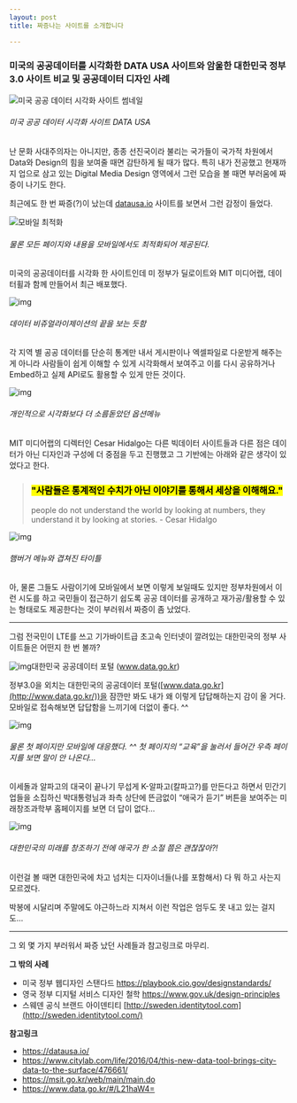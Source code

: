 ```yaml
---
layout: post
title: 짜증나는 사이트를 소개합니다

---
```


### 미국의 공공데이터를 시각화한 DATA USA 사이트와 암울한 대한민국 정부 3.0 사이트 비교 및 공공데이터 디자인 사례

![미국 공공 데이터 시각화 사이트 썸네일](https://kimtoma.github.io/media/2016/04/dc25e-1eggeu7vuegtr7oy0cdlj3q.png)

###### 미국 공공 데이터 시각화 사이트 DATA USA



난 문화 사대주의자는 아니지만, 종종 선진국이라 불리는 국가들이 국가적 차원에서 Data와 Design의 힘을 보여줄 때면 감탄하게 될 때가 많다.
특히 내가 전공했고 현재까지 업으로 삼고 있는 Digital Media Design 영역에서 그런 모습을 볼 때면 부러움에 짜증이 나기도 한다.

최근에도 한 번 짜증(?)이 났는데 [datausa.io](http://datausa.io/) 사이트를 보면서 그런 감정이 들었다.



![모바일 최적화](https://kimtoma.github.io/media/2016/04/78173-1djzzshsikzwk1s8v65lrla.png)

###### 물론 모든 페이지와 내용을 모바일에서도 최적화되어 제공된다.



미국의 공공데이터를 시각화 한 사이트인데 미 정부가 딜로이트와 MIT 미디어랩, 데이터휠과 함께 만들어서 최근 배포했다.

![img](https://kimtoma.github.io/media/2016/04/edc61-1q0i40qpduguc72yikj2a0q.gif)

###### 데이터 비쥬얼라이제이션의 끝을 보는 듯함



각 지역 별 공공 데이터를 단순히 통계만 내서 게시판이나 엑셀파일로 다운받게 해주는 게 아니라 사람들이 쉽게 이해할 수 있게 시각화해서 보여주고 이를 다시 공유하거나 Embed하고 실제 API로도 활용할 수 있게 만든 것이다.

![img](https://kimtoma.github.io/media/2016/04/92a87-1o-omqnqloik4vm2cwdipba.gif)

###### 개인적으로 시각화보다 더 소름돋았던 옵션메뉴



MIT 미디어랩의 디렉터인 Cesar Hidalgo는 다른 빅데이터 사이트들과 다른 점은 데이터가 아닌 디자인과 구성에 더 중점을 두고 진행했고 그 기반에는 아래와 같은 생각이 있었다고 한다.

> ### <mark>"사람들은 통계적인 수치가 아닌 이야기를 통해서 세상을 이해해요."</mark>
>
> people do not understand the world by looking at numbers, they understand it by looking at stories. - Cesar Hidalgo



![img](https://kimtoma.github.io/media/2016/04/5a42f-1oyjrm0q4rpeu_gh_yg9ekg.png)

###### 햄버거 메뉴와 겹쳐진 타이틀


아, 물론 그들도 사람이기에 모바일에서 보면 이렇게 보일때도 있지만 정부차원에서 이런 시도를 하고 국민들이 접근하기 쉽도록 공공 데이터를 공개하고 재가공/활용할 수 있는 형태로도 제공한다는 것이 부러워서 짜증이 좀 났었다.

------

그럼 전국민이 LTE를 쓰고 기가바이트급 초고속 인터넷이 깔려있는 대한민국의 정부 사이트들은 어떤지 한 번 볼까?

![img](https://kimtoma.github.io/media/2016/04/3a74f-1ldqbplzkhmwqdbatjkaoig.png)대한민국 공공데이터 포털 (www.data.go.kr) 



정부3.0을 외치는 대한민국의 공공데이터 포털([www.data.go.kr](http://www.data.go.kr/))을 잠깐만 봐도 내가 왜 이렇게 답답해하는지 감이 올 거다. 모바일로 접속해보면 답답함을 느끼기에 더없이 좋다. ^^

![img](https://kimtoma.github.io/media/2016/04/5c775-1ldmv-sa5ev6_p-f7p5jphg.png)

###### 물론 첫 페이지만 모바일에 대응했다. ^^ 첫 페이지의 “교육”을 눌러서 들어간 우측 페이지를 보면 말이 안 나온다…



이세돌과 알파고의 대국이 끝나기 무섭게 K-알파고(칼파고?)를 만든다고 하면서 민간기업들을 소집하신 박대통령님과 좌측 상단에 뜬금없이 “애국가 듣기” 버튼을 보여주는 미래창조과학부 홈페이지를 보면 더 답이 없다…

![img](https://kimtoma.github.io/media/2016/04/be0a7-1kbzyot-mssponzi2c1gnha.png)

###### 대한민국의 미래를 창조하기 전에 애국가 한 소절 쯤은 괜찮잖아?!



이런걸 볼 때면 대한민국에 차고 넘치는 디자이너들(나를 포함해서) 다 뭐 하고 사는지 모르겠다.

박봉에 시달리며 주말에도 야근하느라 지쳐서 이런 작업은 엄두도 못 내고 있는 걸지도…



------

그 외 몇 가지 부러워서 짜증 났던 사례들과 참고링크로 마무리.

**그 밖의 사례**

- 미국 정부 웹디자인 스탠다드 https://playbook.cio.gov/designstandards/
- 영국 정부 디지털 서비스 디자인 철학 https://www.gov.uk/design-principles
- 스웨덴 공식 브랜드 아이덴티티 [http://sweden.identitytool.com](http://sweden.identitytool.com/)

**참고링크**

- https://datausa.io/
- https://www.citylab.com/life/2016/04/this-new-data-tool-brings-city-data-to-the-surface/476661/
- https://msit.go.kr/web/main/main.do
- https://www.data.go.kr/#/L21haW4=